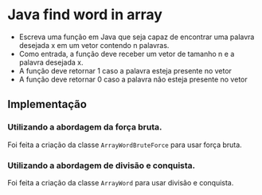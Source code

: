 # Java find word in array

- Escreva uma função em Java que seja capaz de encontrar uma palavra desejada x em um vetor contendo n palavras. 
- Como entrada, a função deve receber um vetor de tamanho n e a palavra desejada x. 
- A função deve retornar 1 caso a palavra esteja presente no vetor
- A função deve retornar 0 caso a palavra não esteja presente no vetor

## Implementação

### Utilizando a abordagem da força bruta.

Foi feita a criação da classe `ArrayWordBruteForce` para usar força bruta.

### Utilizando a abordagem de divisão e conquista.

Foi feita a criação da classe `ArrayWord` para usar divisão e conquista.